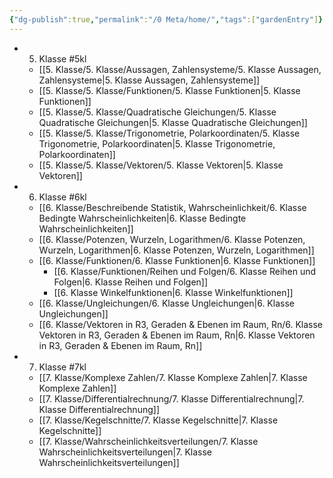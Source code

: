 ```yaml
---
{"dg-publish":true,"permalink":"/0 Meta/home/","tags":["gardenEntry"]}
---
```



* 5. Klasse #5kl
	* [[5. Klasse/5. Klasse/Aussagen, Zahlensysteme/5. Klasse Aussagen, Zahlensysteme\|5. Klasse Aussagen, Zahlensysteme]]
	* [[5. Klasse/5. Klasse/Funktionen/5. Klasse Funktionen\|5. Klasse Funktionen]]
	* [[5. Klasse/5. Klasse/Quadratische Gleichungen/5. Klasse Quadratische Gleichungen\|5. Klasse Quadratische Gleichungen]]
	* [[5. Klasse/5. Klasse/Trigonometrie, Polarkoordinaten/5. Klasse Trigonometrie, Polarkoordinaten\|5. Klasse Trigonometrie, Polarkoordinaten]]
	* [[5. Klasse/5. Klasse/Vektoren/5. Klasse Vektoren\|5. Klasse Vektoren]]
* 6. Klasse #6kl
	* [[6. Klasse/Beschreibende Statistik, Wahrscheinlichkeit/6. Klasse Bedingte Wahrscheinlichkeiten\|6. Klasse Bedingte Wahrscheinlichkeiten]]
	* [[6. Klasse/Potenzen, Wurzeln, Logarithmen/6. Klasse Potenzen, Wurzeln, Logarithmen\|6. Klasse Potenzen, Wurzeln, Logarithmen]]
	* [[6. Klasse/Funktionen/6. Klasse Funktionen\|6. Klasse Funktionen]]
		* [[6. Klasse/Funktionen/Reihen und Folgen/6. Klasse Reihen und Folgen\|6. Klasse Reihen und Folgen]]
		* [[6. Klasse Winkelfunktionen\|6. Klasse Winkelfunktionen]]
	* [[6. Klasse/Ungleichungen/6. Klasse Ungleichungen\|6. Klasse Ungleichungen]]
	* [[6. Klasse/Vektoren in R3, Geraden & Ebenen im Raum, Rn/6. Klasse Vektoren in R3, Geraden & Ebenen im Raum, Rn\|6. Klasse Vektoren in R3, Geraden & Ebenen im Raum, Rn]]
* 7. Klasse #7kl
	* [[7. Klasse/Komplexe Zahlen/7. Klasse Komplexe Zahlen\|7. Klasse Komplexe Zahlen]]
	* [[7. Klasse/Differentialrechnung/7. Klasse Differentialrechnung\|7. Klasse Differentialrechnung]]
	* [[7. Klasse/Kegelschnitte/7. Klasse Kegelschnitte\|7. Klasse Kegelschnitte]]
	* [[7. Klasse/Wahrscheinlichkeitsverteilungen/7. Klasse Wahrscheinlichkeitsverteilungen\|7. Klasse Wahrscheinlichkeitsverteilungen]]